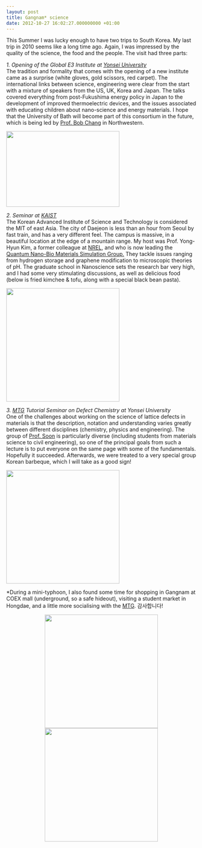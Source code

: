 ```yaml
---
layout: post
title: Gangnam* science
date: 2012-10-27 16:02:27.000000000 +01:00
---
```

<p>This Summer I was lucky enough to have two trips to South Korea. My last trip in 2010 seems like a long time ago. Again, I was impressed by the quality of the science, the food and the people. The visit had three parts:</p>
<p><em>1. Opening of the Global E3 Institute at <a href="http://en.wikipedia.org/wiki/Yonsei_University">Yonsei University</a></em><br />
The tradition and formality that comes with the opening of a new institute came as a surprise (white gloves, gold scissors, red carpet). The international links between science, engineering were clear from the start with a mixture of speakers from the US, UK, Korea and Japan. The talks covered everything from post-Fukushima energy policy in Japan to the development of improved thermoelectric devices, and the issues associated with educating children about nano-science and energy materials. I hope that the University of Bath will become part of this consortium in the future, which is being led by <a href="http://www.matsci.northwestern.edu/people/faculty/profiles/r-p-h-chang.html">Prof. Bob Chang</a> in Northwestern.</p>
<p><a href="http://thelostelectron.files.wordpress.com/2012/10/3762_orig.jpg"><img class="aligncenter size-medium wp-image-412" title="E3" alt="" src="{{ site.baseurl }}/assets/2012/10/3762_orig.jpg?w=300" height="200" width="300" /></a></p>
<p><em>2. Seminar at <a href="http://en.wikipedia.org/wiki/KAIST">KAIST</a></em><br />
The Korean Advanced Institute of Science and Technology is considered the MIT of east Asia. The city of Daejeon is less than an hour from Seoul by fast train, and has a very different feel. The campus is massive, in a beautiful location at the edge of a mountain range. My host was Prof. Yong-Hyun Kim, a former colleague at <a href="http://www.nrel.gov/">NREL</a>, and who is now leading the <a href="http://kchannel.kaist.ac.kr/CH832-000">Quantum Nano-Bio Materials Simulation Group.</a> They tackle issues ranging from hydrogen storage and graphene modification to microscopic theories of pH. The graduate school in Nanoscience sets the research bar very high, and I had some very stimulating discussions, as well as delicious food (below is fried kimchee &amp; tofu, along with a special black bean pasta).</p>
<p><a href="http://thelostelectron.files.wordpress.com/2012/10/img_0294.jpg"><img class="aligncenter" title="IMG_0294" alt="" src="{{ site.baseurl }}/assets/2012/10/img_0294.jpg?w=300" height="300" width="300" /></a></p>
<p style="text-align:left;"><em>3. <a href="http://yonseimtg.weebly.com">MTG</a> Tutorial Seminar on Defect Chemistry at Yonsei University</em><br />
One of the challenges about working on the science of lattice defects in materials is that the description, notation and understanding varies greatly between different disciplines (chemistry, physics and engineering). The group of <a href="http://yonseimtg.weebly.com/index.html">Prof. Soon</a> is particularly diverse (including students from materials science to civil engineering), so one of the principal goals from such a lecture is to put everyone on the same page with some of the fundamentals. Hopefully it succeeded. Afterwards, we were treated to a very special group Korean barbeque, which I will take as a good sign!</p>
<p><a href="http://thelostelectron.files.wordpress.com/2012/10/img_0313.jpg"><img class="aligncenter size-medium wp-image-416" title="IMG_0313" alt="" src="{{ site.baseurl }}/assets/2012/10/img_0313.jpg?w=300" height="300" width="300" /></a></p>
<p>*During a mini-typhoon, I also found some time for shopping in Gangnam at COEX mall (underground, so a safe hideout), visiting a student market in Hongdae, and a little more socialising with the <a href="http://yonseimtg.weebly.com">MTG</a>. 감사합니다!</p>
<p style="text-align:center;"><a href="http://thelostelectron.files.wordpress.com/2012/10/img_0332.jpg"><img title="IMG_0332" alt="" src="{{ site.baseurl }}/assets/2012/10/img_0332.jpg?w=300" height="300" width="300" /></a><a href="http://thelostelectron.files.wordpress.com/2012/10/img_0235.jpg"><img title="Photobooth" alt="" src="{{ site.baseurl }}/assets/2012/10/img_0235.jpg?w=300" height="300" width="300" /></a></p>
